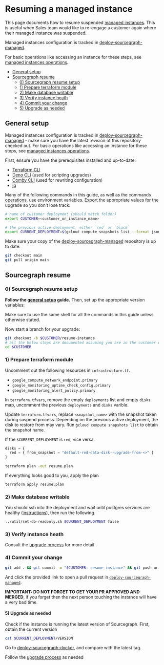 # Resuming a managed instance

This page documents how to resume suspended [managed instances](./index.md). This is useful when Sales team would like to re-engage a customer again where their managed instance was suspended.

Managed instances configuration is tracked in [deploy-sourcegraph-managed].

For basic operations like accessing an instance for these steps, see [managed instances operations](operations.md).

- [General setup](#general-setup)
- [Sourcegraph resume](#sourcegraph-resume)
  - [0) Sourcegraph resume setup](#0-sourcegraph-resume-setup)
  - [1) Prepare terraform module](#1-prepare-terraform-module)
  - [2) Make database writable](#2-make-database-writable)
  - [3) Verify instance heath](#3-verify-instance-heath)
  - [4) Commit your change](#4-commit-your-change)
  - [5) Upgrade as needed](#5-upgrade-as-needed)

## General setup

Managed instances configuration is tracked in [deploy-sourcegraph-managed] - make sure you have the latest revision of this repository checked out. For basic operations like accessing an instance for these steps, see [managed instances operations](operations.md).

First, ensure you have the prerequisites installed and up-to-date:

- [Terraform CLI](https://www.terraform.io/)
- [Deno CLI](https://deno.land/) (used for scripting upgrades)
- [Comby CLI](https://comby.dev/) (used for rewriting configuration)
- [jq](https://stedolan.github.io/jq/)

Many of the following commands in this guide, as well as the commands [operations](./operations.md), use environment variables. Export the appropriate values for the upgrade so you don't lose track:

```sh
# name of customer deployment (should match folder)
export CUSTOMER=<customer_or_instance_name>

# the previous active deployment, either `red` or `black`
export CURRENT_DEPLOYMENT=$(gcloud compute snapshots list --format json --sort-by '~creationTimestamp' --limit 1 | jq -r '.[0].name' | awk -F: '{ if ($1 ~ "-red-") {print "red"} else {print "black"} }')
```

Make sure your copy of the [deploy-sourcegraph-managed]() repository is up to date:

```sh
git checkout main
git pull origin main
```

## Sourcegraph resume

### 0) Sourcegraph resume setup

**Follow the [general setup](#general-setup) guide.** Then, set up the appropriate version variables:

Make sure to use the same shell for all the commands in this guide unless otherwise stated.

Now start a branch for your upgrade:

```sh
git checkout -b $CUSTOMER/resume-instance
# all the below steps are documented assuming you are in the customer deployment directory
cd $CUSTOMER
```

### 1) Prepare terraform module

Uncomment out the following resources in `infrastructure.tf`.

- `google_compute_network_endpoint.primary`
- `google_monitoring_uptime_check_config.primary`
- `google_monitoring_alert_policy.primary`

In `terraform.tfvars`, remove the emply `deployments` list and empty `disks` map, uncomment the previous `deployments` and `disks` varible.

Update `terraform.tfvars`, replace `<snapshot_name>` with the snapshot taken during suspend process. Depending on the previous active deployment, the disk to restore from may vary. Run `gcloud compute snapshots list` to obtain the snapshot name.

If the `$CURRENT_DEPLOYMENT` is `red`, vice versa.

```tf
disks = {
  red = { from_snapshot = "default-red-data-disk--upgrade-from-<>" }
}
```

```sh
terraform plan -out resume.plan
```

If everything looks good to you, apply the plan

```sh
terraform apply resume.plan
```

### 2) Make database writable

You should ssh into the deployment and wait until postgres services are healthy ([instructions](operations.md#ssh-access)), then run the following.

```sh
../util/set-db-readonly.sh $CURRENT_DEPLOYMENT false
```

### 3) Verify instance heath

Consult the [upgrade process](upgrade_process.md#8-confirm-instance-health) for more detail.

### 4) Commit your change

```sh
git add . && git commit -m "$CUSTOMER: resume instance" && git push origin HEAD
```

And click the provided link to open a pull request in [`deploy-sourcegraph-managed`](https://github.com/sourcegraph/deploy-sourcegraph-managed).

**IMPORTANT: DO NOT FORGET TO GET YOUR PR APPROVED AND MERGED**, if you forget then the next person touching the instance will have a very bad time.

#### 5) Upgrade as needed

Check if the instance is running the latest version of Sourcegraph. First, obtain the current version

```sh
cat $CURRENT_DEPLOYMENT/VERSION
```

Go to [deploy-sourcegraph-docker], and compare with the latest tag.

Follow the [upgrade process](https://handbook.sourcegraph.com/departments/product-engineering/engineering/cloud/delivery/managed/upgrade_process) as needed

[deploy-sourcegraph-managed]: https://github.com/sourcegraph/deploy-sourcegraph-managed
[deploy-sourcegraph-docker]: https://github.com/sourcegraph/deploy-sourcegraph-docker/tags

